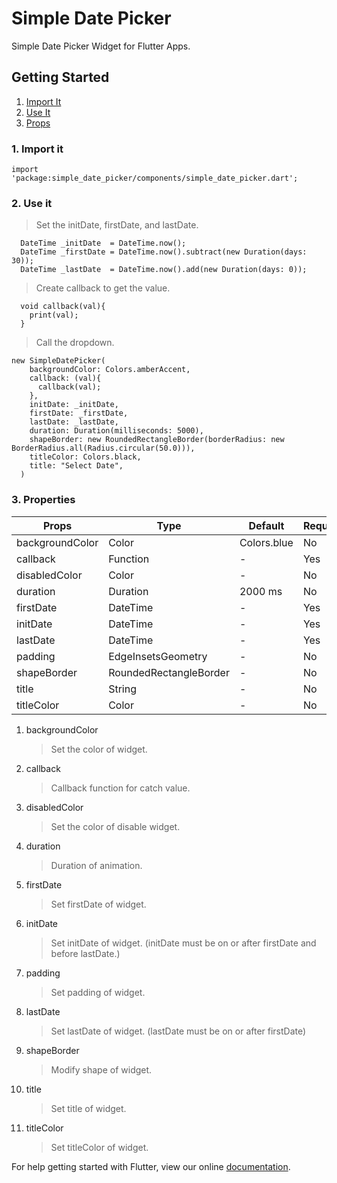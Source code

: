 # Simple Date Picker

Simple Date Picker Widget for Flutter Apps.

## Getting Started
1. [Import It](#1-import-it)
2. [Use It](#2-use-it)
3. [Props](#3-properties)

### 1. Import it

```
import 'package:simple_date_picker/components/simple_date_picker.dart';
```

### 2. Use it
> Set the initDate, firstDate, and lastDate.
```
  DateTime _initDate  = DateTime.now();
  DateTime _firstDate = DateTime.now().subtract(new Duration(days: 30));
  DateTime _lastDate  = DateTime.now().add(new Duration(days: 0));
```
> Create callback to get the value.
```
  void callback(val){
    print(val);
  }
```
> Call the dropdown.
```
new SimpleDatePicker(
    backgroundColor: Colors.amberAccent,
    callback: (val){
      callback(val);
    },
    initDate: _initDate,
    firstDate: _firstDate,
    lastDate: _lastDate,
    duration: Duration(milliseconds: 5000),
    shapeBorder: new RoundedRectangleBorder(borderRadius: new BorderRadius.all(Radius.circular(50.0))),
    titleColor: Colors.black,
    title: "Select Date",
  )
```

### 3. Properties
| Props             | Type                        | Default     | Required |
| -------------     |-----------------------------| ----------- | -------- |
| backgroundColor   | Color                       | Colors.blue | No       |
| callback          | Function                    | -           | Yes      |
| disabledColor     | Color                       | -           | No       |
| duration          | Duration                    | 2000 ms     | No       |
| firstDate         | DateTime                    | -           | Yes      |
| initDate          | DateTime                    | -           | Yes      |
| lastDate          | DateTime                    | -           | Yes      |
| padding           | EdgeInsetsGeometry          | -           | No       |
| shapeBorder       | RoundedRectangleBorder      | -           | No       |
| title             | String                      | -           | No       |
| titleColor        | Color                       | -           | No       |


01. backgroundColor
    > Set the color of widget.
02. callback
    > Callback function for catch value.
03. disabledColor
    > Set the color of disable widget.
04. duration
    > Duration of animation.
05. firstDate
    > Set firstDate of widget.
06. initDate
    > Set initDate of widget. (initDate must be on or after firstDate and before lastDate.)
07. padding
    > Set padding of widget.
08. lastDate
    > Set lastDate of widget. (lastDate must be on or after firstDate)
09. shapeBorder
    > Modify shape of widget.
10. title
    > Set title of widget.
11. titleColor
    > Set titleColor of widget.

For help getting started with Flutter, view our online
[documentation](https://flutter.io/).